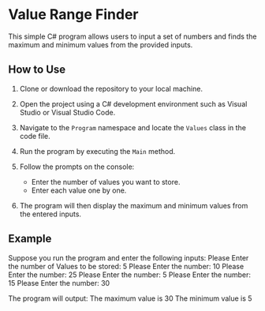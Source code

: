 # Value Range Finder

This simple C# program allows users to input a set of numbers and finds the maximum and minimum values from the provided inputs.

## How to Use

1. Clone or download the repository to your local machine.

2. Open the project using a C# development environment such as Visual Studio or Visual Studio Code.

3. Navigate to the `Program` namespace and locate the `Values` class in the code file.

4. Run the program by executing the `Main` method.

5. Follow the prompts on the console:
   - Enter the number of values you want to store.
   - Enter each value one by one.

6. The program will then display the maximum and minimum values from the entered inputs.

## Example

Suppose you run the program and enter the following inputs:
Please Enter the number of Values to be stored:
5
Please Enter the number:
10
Please Enter the number:
25
Please Enter the number:
5
Please Enter the number:
15
Please Enter the number:
30

The program will output:
The maximum value is 30
The minimum value is 5


